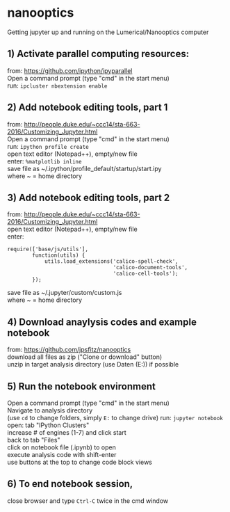 # nanooptics
Getting jupyter up and running on the Lumerical/Nanooptics computer

## 1) Activate parallel computing resources:
from:  https://github.com/ipython/ipyparallel  
Open a command prompt (type "cmd" in the start menu)  
run:   ```ipcluster nbextension enable```  

## 2) Add notebook editing tools, part 1
from:  http://people.duke.edu/~ccc14/sta-663-2016/Customizing_Jupyter.html  
Open a command prompt (type "cmd" in the start menu)  
run:   ```ipython profile create```  
open text editor (Notepad++), empty/new file  
enter: ```%matplotlib inline```  
save file as ~/.ipython/profile_default/startup/start.ipy  
 where ~ = home directory

## 3) Add notebook editing tools, part 2
from:  http://people.duke.edu/~ccc14/sta-663-2016/Customizing_Jupyter.html  
open text editor (Notepad++), empty/new file  
enter:  
```
require(['base/js/utils'],
        function(utils) {
            utils.load_extensions('calico-spell-check',
                                  'calico-document-tools',
                                  'calico-cell-tools');
        });
```
save file as ~/.jupyter/custom/custom.js  
 where ~ = home directory  

## 4) Download anaylysis codes and example notebook
from:  https://github.com/jpsfitz/nanooptics  
download all files as zip ("Clone or download" button)  
unzip in target analysis directory (use Daten (E:)) if possible  

## 5) Run the notebook environment
Open a command prompt (type "cmd" in the start menu)  
Navigate to analysis directory  
  (use ```cd``` to change folders, simply ```E:``` to change drive)
run:   ```jupyter notebook```  
open:  tab "IPython Clusters"  
increase # of engines (1-7) and click start  
back to tab "Files"  
click on notebook file (.ipynb) to open  
execute analysis code with shift-enter  
use buttons at the top to change code block views

## 6) To end notebook session,  
close browser and type ```Ctrl-C``` twice in the cmd window
